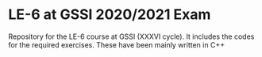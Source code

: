 # LE-6 at GSSI 2020/2021 Exam

Repository for the LE-6 course at GSSI (XXXVI cycle). It includes the  codes for the required exercises. These have been mainly written in C++

